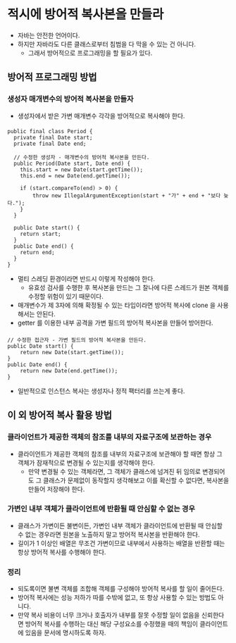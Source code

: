 # 적시에 방어적 복사본을 만들라

* 자바는 안전한 언어이다.
* 하지만 자바라도 다른 클래스로부터 침범을 다 막을 수 있는 건 아니다.
  * 그래서 방어적으로 프로그래밍을 할 필요가 있다.

## 방어적 프로그래밍 방법
### 생성자 매개변수의 방어적 복사본을 만들자
* 생성자에서 받은 가변 매개변수 각각을 방어적으로 복사해야 한다.
####
    public final class Period {
      private final Date start;
      private final Date end;
  
      // 수정한 생성자 - 매개변수의 방어적 복사본을 만든다.
      public Period(Date start, Date end) {
        this.start = new Date(start.getTime());
        this.end = new Date(end.getTime());

        if (start.compareTo(end) > 0) {
            throw new IllegalArgumentException(start + "가" + end + "보다 늦다.");
        }
      }
   
      public Date start() {
        return start;
      }
      public Date end() {
        return end;
      }
    }
* 멀티 스레딩 환경이라면 반드시 이렇게 작성해야 한다.
  * 유효성 검사를 수행한 후 복사본을 만드는 그 찰나에 다른 스레드가 원본 객체를 수정할 위험이 있기 때문이다.
* 매개변수가 제 3자에 의해 확정될 수 있는 타입이라면 방어적 복사에 clone 을 사용해서는 안된다.
* getter 를 이용한 내부 공격을 가변 필드의 방어적 복사본을 만들어 방어한다.
####
    // 수정한 접근자 - 가변 필드의 방어적 복사본을 만든다.
    public Date start() {
        return new Date(start.getTime());
    }
    public Date end() {
        return new Date(end.getTime());
    }
* 일반적으로 인스턴스 복사는 생성자나 정적 팩터리를 쓰는게 좋다.

## 이 외 방어적 복사 활용 방법
### 클라이언트가 제공한 객체의 참조를 내부의 자료구조에 보관하는 경우
* 클라이언트가 제공한 객체의 참조를 내부의 자료구조에 보관해야 할 때면 항상 그 객체가 잠재적으로 변경될 수 있는지를 생각해야 한다.
  * 만약 변경될 수 있는 객체라면, 그 객체가 클래스에 넘겨진 뒤 임의로 변경되어도 그 클래스가 문제없이 동작할지 생각해보고 이를 확신할 수 없다면, 복사본을 만들어 저장해야 한다.

### 가변인 내부 객체가 클라이언트에 반환될 때 안심할 수 없는 경우
* 클래스가 가변이든 불변이든, 가변인 내부 객체가 클라이언트에 반환될 때 안심할 수 없는 경우라면 원본을 노출하지 말고 방어적 복사본을 반환해야 한다. 
* 길이가 1 이상인 배열은 무조건 가변이므로 내부에서 사용하는 배열을 반환할 때는 항상 방어적 복사를 수행해야 한다.

### 정리
* 되도록이면 불변 객체를 조합해 객체를 구성해야 방어적 복사를 할 일이 줄어든다. 
* 방어적 복사에는 성능 저하가 따를 수밖에 없고, 또 항상 사용할 수 있는 방법도 아니다.
* 만약 복사 비용이 너무 크거나 호출자가 내부를 잘못 수정할 일이 없음을 신뢰한다면 방어적 복사를 수행하는 대신 해당 구성요소를 수정했을 때의 책임이 클라이언트에 있음을 문서에 명시하도록 하자.